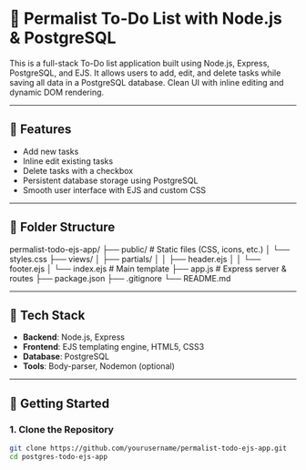 # 📝 Permalist To-Do List with Node.js & PostgreSQL

This is a full-stack To-Do list application built using Node.js, Express, PostgreSQL, and EJS. It allows users to add, edit, and delete tasks while saving all data in a PostgreSQL database. Clean UI with inline editing and dynamic DOM rendering.

---

## 🔧 Features

-  Add new tasks
-  Inline edit existing tasks
-  Delete tasks with a checkbox
-  Persistent database storage using PostgreSQL
-  Smooth user interface with EJS and custom CSS

---

## 📂 Folder Structure

permalist-todo-ejs-app/
├── public/ # Static files (CSS, icons, etc.)
│ └── styles.css
├── views/
│ ├── partials/
│ │ ├── header.ejs
│ │ └── footer.ejs
│ └── index.ejs # Main template
├── app.js # Express server & routes
├── package.json
├── .gitignore
└── README.md

---

## 🧰 Tech Stack

- **Backend**: Node.js, Express
- **Frontend**: EJS templating engine, HTML5, CSS3
- **Database**: PostgreSQL
- **Tools**: Body-parser, Nodemon (optional)

---

## 🚀 Getting Started

### 1. Clone the Repository
```bash
git clone https://github.com/yourusername/permalist-todo-ejs-app.git
cd postgres-todo-ejs-app
